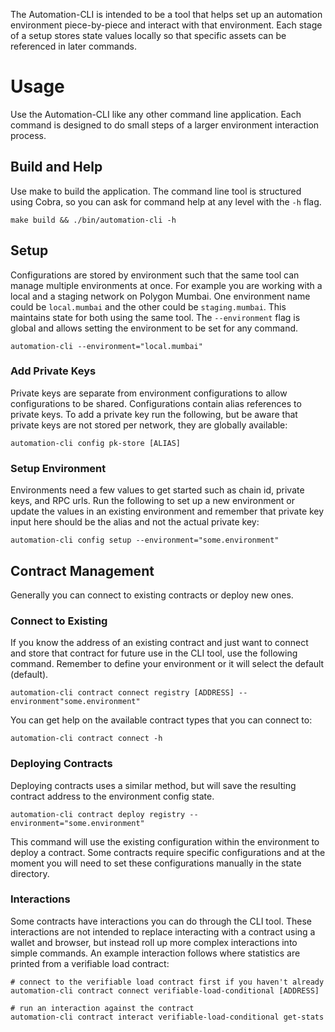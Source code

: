 The Automation-CLI is intended to be a tool that helps set up an automation environment piece-by-piece and interact
with that environment. Each stage of a setup stores state values locally so that specific assets can be referenced
in later commands.

# Usage
Use the Automation-CLI like any other command line application. Each command is designed to do small steps of a larger
environment interaction process.

## Build and Help
Use make to build the application. The command line tool is structured using Cobra, so you can ask for command help at
any level with the `-h` flag.

```
make build && ./bin/automation-cli -h
```

## Setup
Configurations are stored by environment such that the same tool can manage multiple environments at once. For example
you are working with a local and a staging network on Polygon Mumbai. One environment name could be `local.mumbai` and
the other could be `staging.mumbai`. This maintains state for both using the same tool. The `--environment` flag is
global and allows setting the environment to be set for any command.

```
automation-cli --environment="local.mumbai"
```

### Add Private Keys
Private keys are separate from environment configurations to allow configurations to be shared. Configurations contain
alias references to private keys. To add a private key run the following, but be aware that private keys are not stored
per network, they are globally available:

```
automation-cli config pk-store [ALIAS]
```

### Setup Environment
Environments need a few values to get started such as chain id, private keys, and RPC urls. Run the following to set up
a new environment or update the values in an existing environment and remember that private key input here should be
the alias and not the actual private key:

```
automation-cli config setup --environment="some.environment"
```

## Contract Management
Generally you can connect to existing contracts or deploy new ones.

### Connect to Existing
If you know the address of an existing contract and just want to connect and store that contract for future use in the
CLI tool, use the following command. Remember to define your environment or it will select the default (default).

```
automation-cli contract connect registry [ADDRESS] --environment"some.environment"
```

You can get help on the available contract types that you can connect to:

```
automation-cli contract connect -h
```

### Deploying Contracts
Deploying contracts uses a similar method, but will save the resulting contract address to the environment config state.

```
automation-cli contract deploy registry --environment="some.environment"
```

This command will use the existing configuration within the environment to deploy a contract. Some contracts require
specific configurations and at the moment you will need to set these configurations manually in the state directory.

### Interactions
Some contracts have interactions you can do through the CLI tool. These interactions are not intended to replace 
interacting with a contract using a wallet and browser, but instead roll up more complex interactions into simple
commands. An example interaction follows where statistics are printed from a verifiable load contract:

```
# connect to the verifiable load contract first if you haven't already
automation-cli contract connect verifiable-load-conditional [ADDRESS]

# run an interaction against the contract
automation-cli contract interact verifiable-load-conditional get-stats
```